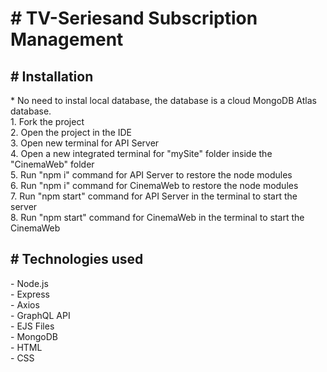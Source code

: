 <h1># TV-Seriesand Subscription Management
</h1>
<h2># Installation</h2>
* No need to instal local database, the database is a cloud MongoDB Atlas database.
<br />
1. Fork the project
<br />
2. Open the project in the IDE
<br />
3. Open new terminal for API Server
<br />
4. Open a new integrated terminal for "mySite" folder inside the "CinemaWeb" folder
<br />
5. Run "npm i" command for API Server to restore the node modules
<br />
6. Run "npm i" command for CinemaWeb to restore the node modules
<br />
7. Run "npm start" command for API Server in the terminal to start the server
<br />
8. Run "npm start" command for CinemaWeb in the terminal to start the CinemaWeb
<h2># Technologies used</h2>
- Node.js
<br />
- Express
<br />
- Axios
<br />
- GraphQL API
<br />
- EJS Files
<br />
- MongoDB
<br />
- HTML
<br />
- CSS
